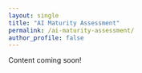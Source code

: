 ```yaml
---
layout: single
title: "AI Maturity Assessment"
permalink: /ai-maturity-assessment/
author_profile: false
---
```


Content coming soon!
